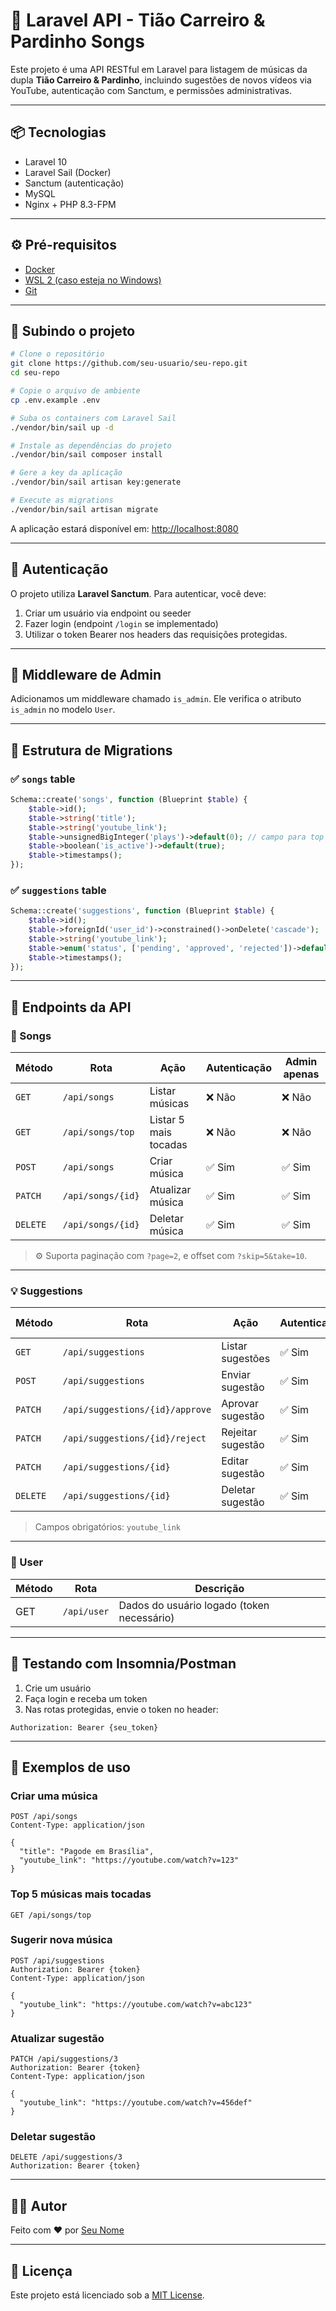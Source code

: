 # 🎵 Laravel API - Tião Carreiro & Pardinho Songs

Este projeto é uma API RESTful em Laravel para listagem de músicas da dupla **Tião Carreiro & Pardinho**, incluindo sugestões de novos vídeos via YouTube, autenticação com Sanctum, e permissões administrativas.

---

## 📦 Tecnologias

- Laravel 10
- Laravel Sail (Docker)
- Sanctum (autenticação)
- MySQL
- Nginx + PHP 8.3-FPM

---

## ⚙️ Pré-requisitos

- [Docker](https://www.docker.com/)
- [WSL 2 (caso esteja no Windows)](https://learn.microsoft.com/pt-br/windows/wsl/install)
- [Git](https://git-scm.com/)

---

## 🚀 Subindo o projeto

```bash
# Clone o repositório
git clone https://github.com/seu-usuario/seu-repo.git
cd seu-repo

# Copie o arquivo de ambiente
cp .env.example .env

# Suba os containers com Laravel Sail
./vendor/bin/sail up -d

# Instale as dependências do projeto
./vendor/bin/sail composer install

# Gere a key da aplicação
./vendor/bin/sail artisan key:generate

# Execute as migrations
./vendor/bin/sail artisan migrate
```

A aplicação estará disponível em: [http://localhost:8080](http://localhost:8080)

---

## 🔐 Autenticação

O projeto utiliza **Laravel Sanctum**. Para autenticar, você deve:

1. Criar um usuário via endpoint ou seeder
2. Fazer login (endpoint `/login` se implementado)
3. Utilizar o token Bearer nos headers das requisições protegidas.

---

## 👑 Middleware de Admin

Adicionamos um middleware chamado `is_admin`. Ele verifica o atributo `is_admin` no modelo `User`.

---

## 📂 Estrutura de Migrations

### ✅ `songs` table

```php
Schema::create('songs', function (Blueprint $table) {
    $table->id();
    $table->string('title');
    $table->string('youtube_link');
    $table->unsignedBigInteger('plays')->default(0); // campo para top músicas
    $table->boolean('is_active')->default(true);
    $table->timestamps();
});
```

### ✅ `suggestions` table

```php
Schema::create('suggestions', function (Blueprint $table) {
    $table->id();
    $table->foreignId('user_id')->constrained()->onDelete('cascade');
    $table->string('youtube_link');
    $table->enum('status', ['pending', 'approved', 'rejected'])->default('pending');
    $table->timestamps();
});
```

---

## 🔌 Endpoints da API

### 🎵 Songs

| Método | Rota                 | Ação                       | Autenticação | Admin apenas |
|--------|----------------------|----------------------------|--------------|--------------|
| `GET`  | `/api/songs`         | Listar músicas             | ❌ Não       | ❌ Não       |
| `GET`  | `/api/songs/top`     | Listar 5 mais tocadas      | ❌ Não       | ❌ Não       |
| `POST` | `/api/songs`         | Criar música               | ✅ Sim       | ✅ Sim       |
| `PATCH` | `/api/songs/{id}`   | Atualizar música           | ✅ Sim       | ✅ Sim       |
| `DELETE` | `/api/songs/{id}`  | Deletar música             | ✅ Sim       | ✅ Sim       |

> ⚙️ Suporta paginação com `?page=2`, e offset com `?skip=5&take=10`.

---

### 💡 Suggestions

| Método | Rota                                | Ação                        | Autenticação | Admin apenas |
|--------|-------------------------------------|-----------------------------|--------------|--------------|
| `GET`  | `/api/suggestions`                  | Listar sugestões            | ✅ Sim       | ❌ Não       |
| `POST` | `/api/suggestions`                  | Enviar sugestão             | ✅ Sim       | ❌ Não       |
| `PATCH`| `/api/suggestions/{id}/approve`     | Aprovar sugestão            | ✅ Sim       | ✅ Sim       |
| `PATCH`| `/api/suggestions/{id}/reject`      | Rejeitar sugestão           | ✅ Sim       | ✅ Sim       |
| `PATCH`| `/api/suggestions/{id}`             | Editar sugestão             | ✅ Sim       | ✅ Sim       |
| `DELETE`| `/api/suggestions/{id}`            | Deletar sugestão            | ✅ Sim       | ✅ Sim       |

> Campos obrigatórios: `youtube_link`

---

### 👤 User

| Método | Rota         | Descrição             |
|--------|--------------|-----------------------|
| GET    | `/api/user`  | Dados do usuário logado (token necessário) |

---

## 🧪 Testando com Insomnia/Postman

1. Crie um usuário
2. Faça login e receba um token
3. Nas rotas protegidas, envie o token no header:

```http
Authorization: Bearer {seu_token}
```

---

## 📖 Exemplos de uso

### Criar uma música

```http
POST /api/songs
Content-Type: application/json

{
  "title": "Pagode em Brasília",
  "youtube_link": "https://youtube.com/watch?v=123"
}
```

### Top 5 músicas mais tocadas

```http
GET /api/songs/top
```

### Sugerir nova música

```http
POST /api/suggestions
Authorization: Bearer {token}
Content-Type: application/json

{
  "youtube_link": "https://youtube.com/watch?v=abc123"
}
```

### Atualizar sugestão

```http
PATCH /api/suggestions/3
Authorization: Bearer {token}
Content-Type: application/json

{
  "youtube_link": "https://youtube.com/watch?v=456def"
}
```

### Deletar sugestão

```http
DELETE /api/suggestions/3
Authorization: Bearer {token}
```

---

## 👨‍💻 Autor

Feito com ❤️ por [Seu Nome](https://github.com/seu-usuario)

---

## 📝 Licença

Este projeto está licenciado sob a [MIT License](LICENSE).
